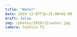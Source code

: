 ```yaml
---
title: "Water"
date: 2019-12-07T16:25:00+01:00
draft: false
img: /photos/2019/12/water.jpg
camera: Yashica T3
---
```

